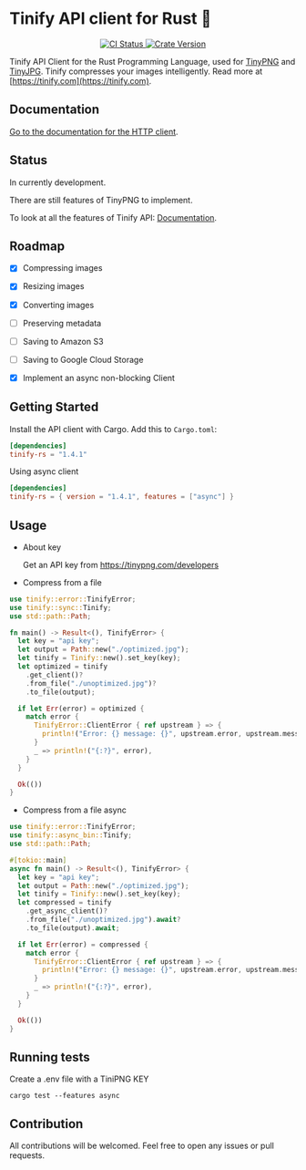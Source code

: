 # Tinify API client for Rust 🦀

<p align="center">
  <a href="https://github.com/Danieroner/tinify-rs/actions">
    <img alt="CI Status" src="https://github.com/Danieroner/tinify-rs/actions/workflows/ci.yml/badge.svg" />
  </a>
  <a href="https://crates.io/crates/tinify-rs">
    <img alt="Crate Version" src="https://img.shields.io/crates/v/tinify-rs.svg" />
  </a>
</p>

Tinify API Client for the Rust Programming Language, used for [TinyPNG](https://tinypng.com) and [TinyJPG](https://tinyjpg.com). Tinify compresses your images intelligently. Read more at [https://tinify.com](https://tinify.com).

## Documentation

[Go to the documentation for the HTTP client](https://tinypng.com/developers/reference).

## Status

In currently development.

There are still features of TinyPNG to implement.

To look at all the features of Tinify API: [Documentation](https://tinypng.com/developers/reference).

## Roadmap

 * [x] Compressing images
 * [x] Resizing images
 * [x] Converting images
 * [ ] Preserving metadata
 * [ ] Saving to Amazon S3
 * [ ] Saving to Google Cloud Storage
 * [x] Implement an async non-blocking Client


## Getting Started

Install the API client with Cargo. Add this to `Cargo.toml`:

```toml
[dependencies]
tinify-rs = "1.4.1"
```

Using async client

```toml
[dependencies]
tinify-rs = { version = "1.4.1", features = ["async"] }
```

## Usage

- About key

  Get an API key from  https://tinypng.com/developers

- Compress from a file
```rust
use tinify::error::TinifyError;
use tinify::sync::Tinify;
use std::path::Path;

fn main() -> Result<(), TinifyError> {
  let key = "api key";
  let output = Path::new("./optimized.jpg");
  let tinify = Tinify::new().set_key(key);
  let optimized = tinify
    .get_client()?
    .from_file("./unoptimized.jpg")?
    .to_file(output);

  if let Err(error) = optimized {
    match error {
      TinifyError::ClientError { ref upstream } => {
        println!("Error: {} message: {}", upstream.error, upstream.message);
      }
      _ => println!("{:?}", error),
    }
  }

  Ok(())
}

```

- Compress from a file async
```rust
use tinify::error::TinifyError;
use tinify::async_bin::Tinify;
use std::path::Path;

#[tokio::main]
async fn main() -> Result<(), TinifyError> {
  let key = "api key";
  let output = Path::new("./optimized.jpg");
  let tinify = Tinify::new().set_key(key);
  let compressed = tinify
    .get_async_client()?
    .from_file("./unoptimized.jpg").await?
    .to_file(output).await;

  if let Err(error) = compressed {
    match error {
      TinifyError::ClientError { ref upstream } => {
        println!("Error: {} message: {}", upstream.error, upstream.message);
      }
      _ => println!("{:?}", error),
    }
  }

  Ok(())
}

```

## Running tests

Create a .env file with a TiniPNG KEY

```
cargo test --features async
```

## Contribution

All contributions will be welcomed. Feel free to open any issues or pull requests.
